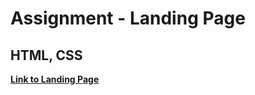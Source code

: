 <h1>Assignment - Landing Page</h1>

<h2>HTML, CSS</h2>

[**Link to Landing Page**](https://github.com/aleksandrbagrov/FRONTEND_JAVASCRIPT/new/master/landing_page/index.html)
